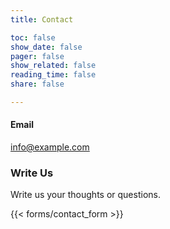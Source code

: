 ```yaml
---
title: Contact

toc: false
show_date: false
pager: false
show_related: false
reading_time: false
share: false

---
```

#### Email
info@example.com

### Write Us
Write us your thoughts or questions.

{{< forms/contact_form >}}